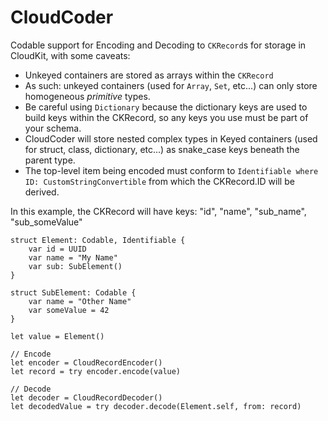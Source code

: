 # CloudCoder

Codable support for Encoding and Decoding to `CKRecord`s for storage in CloudKit, with some caveats:

- Unkeyed containers are stored as arrays within the `CKRecord`
- As such: unkeyed containers (used for `Array`, `Set`, etc...) can only store homogeneous *primitive* types.
- Be careful using `Dictionary` because the dictionary keys are used to build keys within the CKRecord, so any keys you use must be part of your schema.
- CloudCoder will store nested complex types in Keyed containers (used for struct, class, dictionary, etc...) as snake_case keys beneath the parent type. 
- The top-level item being encoded must conform to `Identifiable where ID: CustomStringConvertible`  from which the CKRecord.ID will be derived.

In this example, the CKRecord will have keys: "id", "name", "sub_name", "sub_someValue"
```
struct Element: Codable, Identifiable {
    var id = UUID
    var name = "My Name"
    var sub: SubElement()
}

struct SubElement: Codable {
    var name = "Other Name"
    var someValue = 42
}

let value = Element()

// Encode
let encoder = CloudRecordEncoder()
let record = try encoder.encode(value)

// Decode
let decoder = CloudRecordDecoder()
let decodedValue = try decoder.decode(Element.self, from: record)
```

